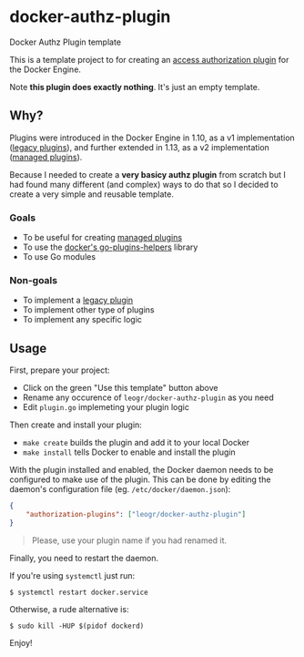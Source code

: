 # docker-authz-plugin
Docker Authz Plugin template

This is a template project to for creating an [access authorization plugin](https://docs.docker.com/engine/extend/plugins_authorization/) for the Docker Engine. 

Note **this plugin does exactly nothing**. It's just an empty template.

## Why?

Plugins were introduced in the Docker Engine in 1.10, as a v1 implementation ([legacy plugins](https://docs.docker.com/engine/extend/legacy_plugins/)), and further extended in 1.13, as a v2 implementation ([managed plugins](https://docs.docker.com/engine/extend/)).

Because I needed to create a **very basicy authz plugin** from scratch but I had found many different (and complex) ways to do that so I decided to create a very simple and reusable template.

### Goals
- To be useful for creating [managed plugins](https://docs.docker.com/engine/extend/)
- To use the [docker's go-plugins-helpers](https://github.com/docker/go-plugins-helpers) library
- To use Go modules

### Non-goals
- To implement a [legacy plugin](https://docs.docker.com/engine/extend/legacy_plugins/)
- To implement other type of plugins 
- To implement any specific logic

## Usage

First, prepare your project:
- Click on the green "Use this template" button above
- Rename any occurence of `leogr/docker-authz-plugin` as you need
- Edit `plugin.go` implemeting your plugin logic 

Then create and install your plugin:
- `make create` builds the plugin and add it to your local Docker
- `make install` tells Docker to enable and install the plugin

With the plugin installed and enabled, the Docker daemon needs to be configured to make use of the plugin. This can be done by editing the daemon's configuration file (eg. `/etc/docker/daemon.json`):
```json
{
    "authorization-plugins": ["leogr/docker-authz-plugin"]
}
```
> Please, use your plugin name if you had renamed it.

Finally, you need to restart the daemon.

If you're using `systemctl` just run: 
```shell
$ systemctl restart docker.service
```
Otherwise, a rude alternative is:
```shell
$ sudo kill -HUP $(pidof dockerd)
```

Enjoy!
